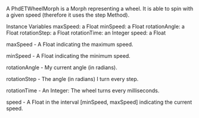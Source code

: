 A PhdETWheelMorph is a Morph representing a wheel. It is able to spin with a given speed (therefore it uses the step Method).

Instance Variables
	maxSpeed:		a Float
	minSpeed:		a Float
	rotationAngle:	a Float
	rotationStep:	a Float
	rotationTime:	an Integer
	speed:			a Float

maxSpeed
	- A Float indicating the maximum speed.

minSpeed
	- A Float indicating the minimum speed.

rotationAngle
	- My current angle (in radians).

rotationStep
	- The angle (in radians) I turn every step.

rotationTime
	- An Integer: The wheel turns every <rotationTime> milliseconds.

speed
	- A Float in the interval [minSpeed, maxSpeed] indicating the current speed.
